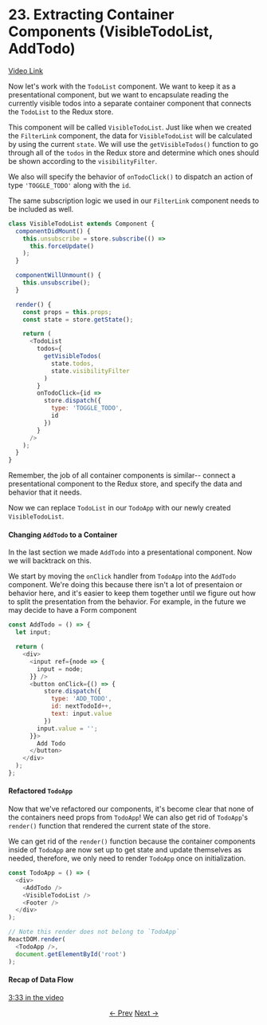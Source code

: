 # 23. Extracting Container Components (VisibleTodoList, AddTodo)
[Video Link](https://egghead.io/lessons/javascript-redux-extracting-container-components-visibletodolist-addtodo)

Now let's work with the `TodoList` component. We want to keep it as a presentational component, but we want to
encapsulate reading the currently visible todos into a separate container component that connects the `TodoList` to the Redux store.

This component will be called `VisibleTodoList`. Just like when we created the `FilterLink` component, the data for `VisibleTodoList` will be calculated by using the current `state`. We will use the `getVisibleTodos()` function to go through all of the `todos` in the Redux store and determine which ones should be shown according to the `visibilityFilter`.

We also will specify the behavior of `onTodoClick()` to dispatch an action of type `'TOGGLE_TODO'` along with the `id`.

The same subscription logic we used in our `FilterLink` component needs to be included as well.

```JavaScript
class VisibleTodoList extends Component {
  componentDidMount() {
    this.unsubscribe = store.subscribe(() =>
      this.forceUpdate()
    );
  }

  componentWillUnmount() {
    this.unsubscribe();
  }

  render() {
    const props = this.props;
    const state = store.getState();

    return (
      <TodoList
        todos={
          getVisibleTodos(
            state.todos,
            state.visibilityFilter
          )
        }
        onTodoClick={id =>
          store.dispatch({
            type: 'TOGGLE_TODO',
            id
          })
        }
      />
    );
  }
}
```
Remember, the job of all container components is similar-- connect a presentational component to the Redux store, and specify the data and behavior that it needs.

Now we can replace `TodoList` in our `TodoApp` with our newly created `VisibleTodoList`.


#### Changing `AddTodo` to a Container
In the last section we made `AddTodo` into a presentational component. Now we will backtrack on this.

We start by moving the `onClick` handler from `TodoApp` into the `AddTodo` component. We're doing this because there isn't a lot of presentaion or behavior here, and it's easier to keep them together until we figure out how to split the presentation from the behavior. For example, in the future we may decide to have a Form component

```JavaScript
const AddTodo = () => {
  let input;

  return (
    <div>
      <input ref={node => {
        input = node;
      }} />
      <button onClick={() => {
          store.dispatch({
            type: 'ADD_TODO',
            id: nextTodoId++,
            text: input.value
          })
        input.value = '';
      }}>
        Add Todo
      </button>
    </div>
  );
};
```



#### Refactored `TodoApp`
Now that we've refactored our components, it's become clear that none of the containers need props from `TodoApp`! We can also get rid of `TodoApp`'s `render()` function that rendered the current state of the store.

We can get rid of the `render()` function because the container components inside of `TodoApp` are now set up to get state and update themselves as needed, therefore, we
only need to render `TodoApp` once on initialization.

```JavaScript
const TodoApp = () => (
  <div>
    <AddTodo />
    <VisibleTodoList />
    <Footer />
  </div>
);

// Note this render does not belong to `TodoApp`
ReactDOM.render(
  <TodoApp />,
  document.getElementById('root')
);
```

#### Recap of Data Flow
[3:33 in the video](https://egghead.io/lessons/javascript-redux-extracting-container-components-visibletodolist-addtodo)

<p align="center">
<a href="./17-Extracting_Container_Components_FilterLink.md"><- Prev</a>
<a href="./19-Passing_the_Store_Down_Explicitly_via_Props.md">Next -></a>
</p>
